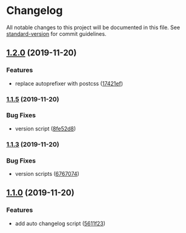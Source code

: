 # Changelog

All notable changes to this project will be documented in this file. See [standard-version](https://github.com/conventional-changelog/standard-version) for commit guidelines.

## [1.2.0](https://github.com/renansigolo/gulp-boilerplate/compare/v1.1.4...v1.2.0) (2019-11-20)


### Features

* replace autoprefixer with postcss ([17421ef](https://github.com/renansigolo/gulp-boilerplate/commit/17421efc1839aa25aa0be7ffeedbdd94c62a2547))

### [1.1.5](https://github.com/renansigolo/gulp-boilerplate/compare/v1.1.3...v1.1.5) (2019-11-20)

### Bug Fixes

- version script ([8fe52d8](https://github.com/renansigolo/gulp-boilerplate/commit/8fe52d8b5e32a7c9d8af329878ab851e570581a4))

### [1.1.3](https://github.com/renansigolo/gulp-boilerplate/compare/v1.1.2...v1.1.3) (2019-11-20)

### Bug Fixes

- version scripts ([6767074](https://github.com/renansigolo/gulp-boilerplate/commit/67670742065205132084d8b707232a72b5497602))

## [1.1.0](https://github.com/renansigolo/gulp-boilerplate/compare/v1.0.1...v1.1.0) (2019-11-20)

### Features

- add auto changelog script ([5611f23](https://github.com/renansigolo/gulp-boilerplate/commit/5611f2369c013b998319afa83cd281430a8ff41e))
